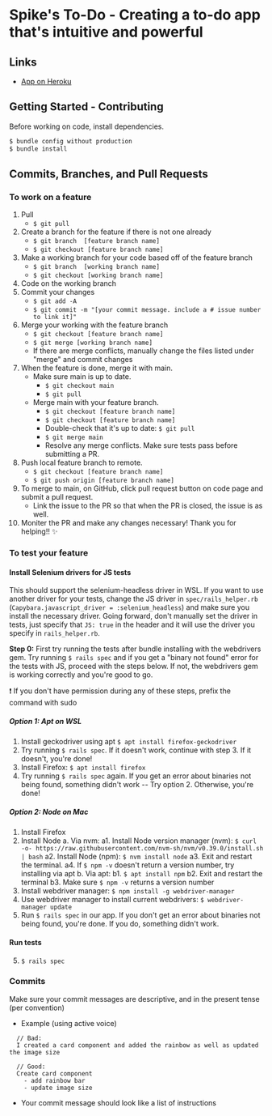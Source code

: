 # Spike's To-Do - Creating a to-do app that's intuitive and powerful
## Links
- [App on Heroku](https://ancient-wave-58090.herokuapp.com/)

## Getting Started - Contributing
Before working on code, install dependencies. 

```bash
$ bundle config without production
$ bundle install
```

## Commits, Branches, and Pull Requests   
### To work on a feature
1. Pull 
   - `$ git pull` 
2. Create a branch for the feature if there is not one already                                   
   - `$ git branch  [feature branch name]`
   - `$ git checkout [feature branch name]`
3. Make a working branch for your code based off of the feature branch 
   - `$ git branch  [working branch name]`
   - `$ git checkout [working branch name]`
4. Code on the working branch
5. Commit your changes
   - `$ git add -A`
   - `$ git commit -m "[your commit message. include a # issue number to link it]"`
5. Merge your working with the feature branch
   - `$ git checkout [feature branch name]`
   - `$ git merge [working branch name]`
   - If there are merge conflicts, manually change the files listed under "merge" and commit changes
6. When the feature is done, merge it with main.
   - Make sure main is up to date.
      - `$ git checkout main`
      - `$ git pull`
   - Merge main with your feature branch.
      - `$ git checkout [feature branch name]`
      - `$ git checkout [feature branch name]`
      - Double-check that it's up to date: `$ git pull`
      - `$ git merge main`
      - Resolve any merge conflicts. Make sure tests pass before submitting a PR.
8. Push local feature branch to remote.
   - `$ git checkout [feature branch name]`
   - `$ git push origin [feature branch name]`
9. To merge to main, on GitHub, click pull request button on code page and submit a pull request.
   - Link the issue to the PR so that when the PR is closed, the issue is as well.
11. Moniter the PR and make any changes necessary! Thank you for helping!! ✨

### To test your feature
#### Install Selenium drivers for JS tests

This should support the selenium-headless driver in WSL. If you want to use another driver for your tests, change the JS driver in `spec/rails_helper.rb` (`Capybara.javascript_driver = :selenium_headless`) and make sure you install the necessary driver. Going forward, don't manually set the driver in tests, just specify that `JS: true` in the header and it will use the driver you specify in `rails_helper.rb`.

**Step 0:** First try running the tests after bundle installing with the webdrivers gem. Try running `$ rails spec` and if you get a "binary not found" error for the tests with JS, proceed with the steps below. If not, the webdrivers gem is working correctly and you're good to go.

:exclamation: If you don't have permission during any of these steps, prefix the command with sudo

##### Option 1: Apt on WSL
1. Install geckodriver using apt `$ apt install firefox-geckodriver`
2. Try running `$ rails spec`. If it doesn't work, continue with step 3. If it doesn't, you're done!
3. Install Firefox: `$ apt install firefox`
4. Try running `$ rails spec` again. If you get an error about binaries not being found, something didn't work -- Try option 2. Otherwise, you're done!


##### Option 2: Node on Mac
1. Install Firefox
2. Install Node
   a. Via nvm:
      a1. Install Node version manager (nvm): `$ curl -o- https://raw.githubusercontent.com/nvm-sh/nvm/v0.39.0/install.sh | bash`
      a2. Install Node (npm): `$ nvm install node`
      a3. Exit and restart the terminal. 
      a4. If `$ npm -v` doesn't return a version number, try installing via apt
   b. Via apt:
      b1. `$ apt install npm`
      b2. Exit and restart the terminal
      b3. Make sure `$ npm -v` returns a version number
3. Install webdriver manager: `$ npm install -g webdriver-manager`
4. Use webdriver manager to install current webdrivers: `$ webdriver-manager update`
5. Run `$ rails spec` in our app. If you don't get an error about binaries not being found, you're done. If you do, something didn't work.

#### Run tests
5. `$ rails spec`

### Commits 
Make sure your commit messages are descriptive, and in the present tense (per convention)
- Example (using active voice)
 ```
   // Bad:
   I created a card component and added the rainbow as well as updated the image size

   // Good:
   Create card component
     - add rainbow bar
     - update image size
 ```
 - Your commit message should look like a list of instructions

